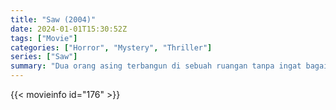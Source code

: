 ```yaml
---
title: "Saw (2004)"
date: 2024-01-01T15:30:52Z
tags: ["Movie"]
categories: ["Horror", "Mystery", "Thriller"]
series: ["Saw"]
summary: "Dua orang asing terbangun di sebuah ruangan tanpa ingat bagaimana mereka sampai di sana, dan segera menyadari bahwa mereka adalah pion dalam permainan mematikan yang dilakukan oleh seorang pembunuh berantai terkenal."
---
```



<mux-player stream-type="on-demand"
src="https://kp3d-my.sharepoint.com/personal/ryoo_kp3d_onmicrosoft_com/_layouts/15/download.aspx?share=Eak9pwCOGfRIkkcdS-WjfoABEDUCsEAz7ZYWZG9iqmQFfw" prefer-playback="mse" controls>

</mux-player>


{{< movieinfo id="176" >}}

<script src="https://cdn.jsdelivr.net/npm/@mux/mux-player"></script>

 <script type="application/ld+json ">
{
"@context": "https://schema.org/",
"@type": "VideoObject",
"name": "Saw",
"contentUrl": "https://stream.mux.com/VKkw00hF9rzLwt00902tByqvHiBo01v00gC8F61cMa9OFivA.m3u8",
"thumbnailUrl": "https://www.themoviedb.org/t/p/original/9eSoJrj8LkbUzuPSJzgSXWKexKj.jpg?width=314&fit_mode=preserve&time=25",
"uploadDate": "2023-12-25T06:24:19Z",
}

</script>
